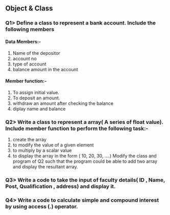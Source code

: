 ## Object & Class
### Q1> Define a class to represent a bank account. Include the following members
#### Data Members:-
1. Name of the depositor
2. account no
3. type of account
4. balance amount in the account
#### Member function:-
1. To assign initial value.
2. To deposit an amount.
3. withdraw an amount after checking the balance
4. diplay name and balance
### Q2> Write a class to represent a array( A series of float value). Include member function to perform the following task:-
1. create the array
2. to modify the value of a given element
3. to multiply by a scalar value
4. to display the array in the form ( 10, 20, 30, ....)
Modify the class and program of Q2 such that the program could be able to add two array and display the resultant array.
### Q3> Write a code to take the input of faculty details( ID , Name, Post, Qualification , address) and display it.
### Q4> Write a code to calculate simple and compound interest by using access (.) operator.
